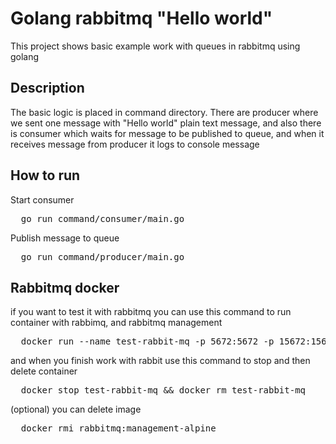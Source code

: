 <h1>Golang rabbitmq "Hello world"</h1>

This project shows basic example work with queues in rabbitmq using golang

<h2>Description</h2>

The basic logic is placed in command directory. There are producer where we sent one message with "Hello world" plain text message, 
and also there is consumer which waits for message to be published to queue, and when it receives message from producer it logs to console message

<h2> How to run </h2>

Start consumer
<pre>
  go run command/consumer/main.go
</pre>

Publish message to queue
<pre>
  go run command/producer/main.go
</pre>

<h2>Rabbitmq docker</h2>

if you want to test it with rabbitmq you can use this command to run container with rabbimq, and rabbitmq management 
<pre>
  docker run --name test-rabbit-mq -p 5672:5672 -p 15672:15672 -d rabbitmq:management-alpine
</pre>

and when you finish work with rabbit use this command to stop and then delete container
<pre>
  docker stop test-rabbit-mq && docker rm test-rabbit-mq
</pre>

(optional) you can delete image
<pre>
  docker rmi rabbitmq:management-alpine
</pre>

